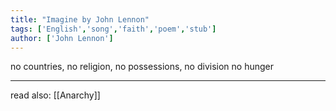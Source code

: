 ```yaml
---
title: "Imagine by John Lennon"
tags: ['English','song','faith','poem','stub']
author: ['John Lennon']
---
```


no countries, no religion, no possessions, no division
no hunger




---
read also: [[Anarchy]]
